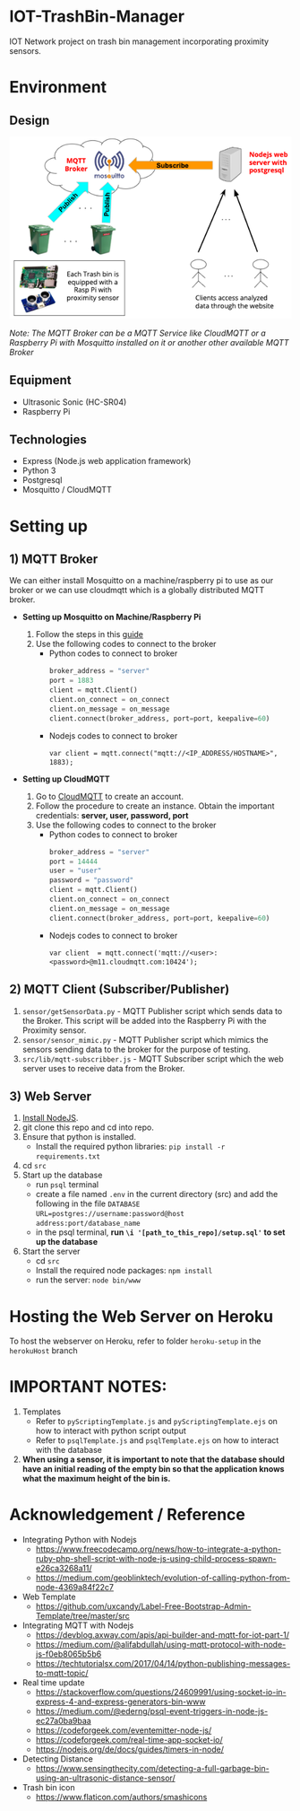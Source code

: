 # IOT-TrashBin-Manager
IOT Network project on trash bin management incorporating proximity sensors. 

# Environment

## Design
![Architecture](src/public/images/architecture.png) 

*Note: The MQTT Broker can be a MQTT Service like CloudMQTT or a Raspberry Pi with Mosquitto installed on it or another other available MQTT Broker*

## Equipment 
- Ultrasonic Sonic (HC-SR04)
- Raspberry Pi 

## Technologies
- Express (Node.js web application framework)
- Python 3
- Postgresql 
- Mosquitto / CloudMQTT

# Setting up

## 1) MQTT Broker

We can either install Mosquitto on a machine/raspberry pi to use as our broker or we can use cloudmqtt which is a globally distributed MQTT broker.

- **Setting up Mosquitto on Machine/Raspberry Pi**
	1. Follow the steps in this [guide](http://www.steves-internet-guide.com/mosquitto-broker/)
	2. Use the following codes to connect to the broker
		- Python codes to connect to broker
			```python
			broker_address = "server"
			port = 1883
			client = mqtt.Client()
			client.on_connect = on_connect
	    	client.on_message = on_message
			client.connect(broker_address, port=port, keepalive=60)
			```
		- Nodejs codes to connect to broker
			```nodejs
			var client = mqtt.connect("mqtt://<IP_ADDRESS/HOSTNAME>", 1883);
			```

- **Setting up CloudMQTT**
	1. Go to [CloudMQTT](https://www.cloudmqtt.com/) to create an account.
	2. Follow the procedure to create an instance. Obtain the important credentials: **server, user, password, port**
	3. Use the following codes to connect to the broker
		- Python codes to connect to broker
			```python
			broker_address = "server"
			port = 14444
			user = "user"
			password = "password"
			client = mqtt.Client()
			client.on_connect = on_connect
	    	client.on_message = on_message
			client.connect(broker_address, port=port, keepalive=60)
			```
		- Nodejs codes to connect to broker
			```nodejs
			var client  = mqtt.connect('mqtt://<user>:<password>@m11.cloudmqtt.com:10424');
			```

## 2) MQTT Client (Subscriber/Publisher)

1. `sensor/getSensorData.py` - MQTT Publisher script which sends data to the Broker. This script will be added into the Raspberry Pi with the Proximity sensor.
2. `sensor/sensor_mimic.py` - MQTT Publisher script which mimics the sensors sending data to the broker for the purpose of testing.
3. `src/lib/mqtt-subscribber.js` - MQTT Subscriber script which the web server uses to receive data from the Broker.

## 3) Web Server 
1. [Install NodeJS](https://nodejs.org/en/).
2. git clone this repo and cd into repo.
3. Ensure that python is installed.
	- Install the required python libraries: `pip install -r requirements.txt` 
4. cd `src`
4. Start up the database
	- run `psql` terminal
	- create a file named `.env` in the current directory (src) and add the following in the file
		`DATABASE URL=postgres://username:password@host address:port/database_name`
	- in the psql terminal, **run `\i '[path_to_this_repo]/setup.sql'` to set up the database**
5. Start the server
	- cd `src`
	- Install the required node packages: `npm install`
	- run the server: `node bin/www`

# Hosting the Web Server on Heroku

To host the webserver on Heroku, refer to folder `heroku-setup` in the `herokuHost` branch

# IMPORTANT NOTES:
1. Templates
	- Refer to `pyScriptingTemplate.js` and `pyScriptingTemplate.ejs` on how to interact with python script output
	- Refer to `psqlTemplate.js` and `psqlTemplate.ejs` on how to interact with the database
2. **When using a sensor, it is important to note that the database should have an initial reading of the empty bin so that the application knows what the maximum height of the bin is.**

# Acknowledgement / Reference
- Integrating Python with Nodejs
	- https://www.freecodecamp.org/news/how-to-integrate-a-python-ruby-php-shell-script-with-node-js-using-child-process-spawn-e26ca3268a11/
	- https://medium.com/geoblinktech/evolution-of-calling-python-from-node-4369a84f22c7
- Web Template
	- https://github.com/uxcandy/Label-Free-Bootstrap-Admin-Template/tree/master/src
- Integrating MQTT with Nodejs
	- https://devblog.axway.com/apis/api-builder-and-mqtt-for-iot-part-1/
	- https://medium.com/@alifabdullah/using-mqtt-protocol-with-node-js-f0eb8065b5b6
	- https://techtutorialsx.com/2017/04/14/python-publishing-messages-to-mqtt-topic/
- Real time update
	- https://stackoverflow.com/questions/24609991/using-socket-io-in-express-4-and-express-generators-bin-www
	- https://medium.com/@ederng/psql-event-triggers-in-node-js-ec27a0ba9baa
	- https://codeforgeek.com/eventemitter-node-js/
	- https://codeforgeek.com/real-time-app-socket-io/
	- https://nodejs.org/de/docs/guides/timers-in-node/
- Detecting Distance
	- https://www.sensingthecity.com/detecting-a-full-garbage-bin-using-an-ultrasonic-distance-sensor/
- Trash bin icon
	- https://www.flaticon.com/authors/smashicons
